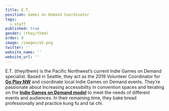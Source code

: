 ```yaml
---
title: E.T.
position: Games on Demand Coordinator
tags:
  - staff
published: true
gender: (they/them)
order: 0
image: /images/et.png
twitter: ''
website_name: ''
website_url: ''
---
```


E.T. (they/them) is the Pacific Northwest’s current Indie Games on Demand specialist. Based in Seattle, they act as the 2019 Volunteer Coordinator for **[Go Play NW](http://www.goplaynw.org/)** and coordinate local Indie Games on Demand events. They’re passionate about increasing accessibility in convention spaces and iterating on the **[Indie Games on Demand model](http://www.indiegamesondemand.org/about/)** to meet the needs of different events and audiences. In their remaining time, they bake bread professionally and practice kung fu and tai chi.
